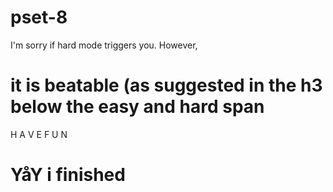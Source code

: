 # pset-8

I'm sorry if hard mode triggers you. However, 

# it is beatable (as suggested in the h3 below the easy and hard span

H A V E  F U N

# YåY i finished
